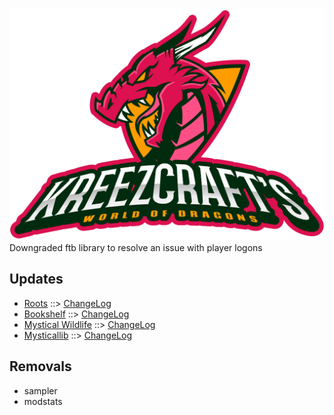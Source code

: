 ![WORLD OF DRAGONS LOGO](https://github.com/kreezxil/kreezcraft.com/blob/master/clean-background.png)
Downgraded ftb library to resolve an issue with player logons

## Updates
- [Roots](https://www.curseforge.com/minecraft/mc-mods/roots) ::> [ChangeLog](https://www.curseforge.com/minecraft/mc-mods/roots/files/2802701)
- [Bookshelf](https://www.curseforge.com/minecraft/mc-mods/bookshelf) ::> [ChangeLog](https://www.curseforge.com/minecraft/mc-mods/bookshelf/files/2803161)
- [Mystical Wildlife](https://www.curseforge.com/minecraft/mc-mods/mystical-wildlife) ::> [ChangeLog](https://www.curseforge.com/minecraft/mc-mods/mystical-wildlife/files/2756421)
- [Mysticallib](https://www.curseforge.com/minecraft/mc-mods/mysticallib) ::> [ChangeLog](https://www.curseforge.com/minecraft/mc-mods/mysticallib/files/2802697)

## Removals
- sampler
- modstats
